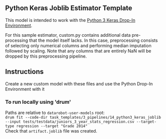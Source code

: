 ## Python Keras Joblib Estimator Template
This model is intended to work with the [Python 3 Keras Drop-In Environment](../../../public_dropin_environments/python3_keras/).

For this sample estimator, custom.py contains additional data pre-processing that the model itself lacks.  In this case,
preprocessing consists of selecting only numerical columns and performing median imputation followed by scaling. Note
that any columns that are entirely NaN will be dropped by this preprocessing pipeline.

## Instructions
Create a new custom model with these files and use the Python Drop-In Environment with it

### To run locally using 'drum'
Paths are relative to `datarobot-user-models` root:  
`drum fit --code-dir task_templates/3_pipelines/14_python3_keras_joblib --input tests/testdata/juniors_3_year_stats_regression.csv --target-type regression --target "Grade 2014"`  
Check that `artifact.joblib` file was created.
